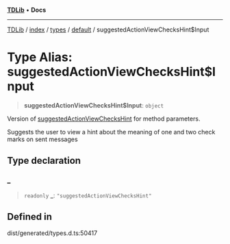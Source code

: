 [**TDLib**](../../../../../../README.md) • **Docs**

***

[TDLib](../../../../../../modules.md) / [index](../../../../../README.md) / [types](../../../README.md) / [default](../README.md) / suggestedActionViewChecksHint$Input

# Type Alias: suggestedActionViewChecksHint$Input

> **suggestedActionViewChecksHint$Input**: `object`

Version of [suggestedActionViewChecksHint](suggestedActionViewChecksHint.md) for method parameters.

Suggests the user to view a hint about the meaning of one and two check marks on sent messages

## Type declaration

### \_

> `readonly` **\_**: `"suggestedActionViewChecksHint"`

## Defined in

dist/generated/types.d.ts:50417

